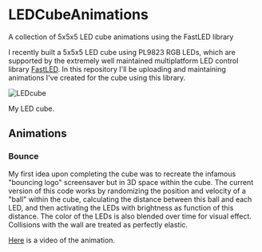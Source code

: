 # LEDCubeAnimations
A collection of 5x5x5 LED cube animations using the FastLED library

I recently built a 5x5x5 LED cube using PL9823 RGB LEDs, which are supported by the extremely well maintained multiplatform LED control library [FastLED](https://github.com/FastLED/FastLED). In this repository I'll be uploading and maintaining animations I've created for the cube using this library.


![LEDcube](https://i.imgur.com/icKBHii.jpg)

My LED cube.



## Animations ##

### Bounce ###
My first idea upon completing the cube was to recreate the infamous "bouncing logo" screensaver but in 3D space within the cube. The current version of this code works by randomizing the position and velocity of a "ball" within the cube, calculating the distance between this ball and each LED, and then activating the LEDs with brightness as function of this distance. The color of the LEDs is also blended over time for visual effect. Collisions with the wall are treated as perfectly elastic.

[Here](https://gfycat.com/GorgeousConfusedAfghanhound) is a video of the animation.
